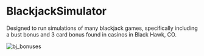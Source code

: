 # BlackjackSimulator
Designed to run simulations of many blackjack games, specifically including a bust bonus and 3 card bonus found in casinos in Black Hawk, CO.

![bj_bonuses](https://user-images.githubusercontent.com/13021132/159364862-15cc5e33-c5e5-4b38-b1af-24afd873a839.jpg)
